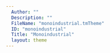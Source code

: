 ```yaml
---
  Author: ""
  Description: ""
  FileName: "monoindustrial.tmTheme"
  ID: "monoindustrial"
  Title: "Monoindustrial"
  layout: theme
---
```

  